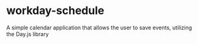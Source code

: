 # workday-schedule
A simple calendar application that allows the user to save events, utilizing the Day.js library
